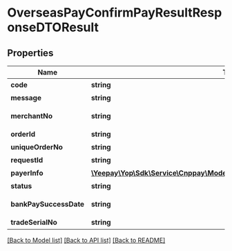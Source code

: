 # OverseasPayConfirmPayResultResponseDTOResult

## Properties
Name | Type | Description | Notes
------------ | ------------- | ------------- | -------------
**code** | **string** | 返回码 | [optional] 
**message** | **string** | 返回信息 | [optional] 
**merchantNo** | **string** | 收单商户编号 | [optional] 
**orderId** | **string** | 商户请求号 | [optional] 
**uniqueOrderNo** | **string** | 易宝订单号 | [optional] 
**requestId** | **string** | 支付请求号 | [optional] 
**payerInfo** | [**\Yeepay\Yop\Sdk\Service\Cnppay\Model\OverseasPayConfirmPayerInfoDTOResult**](OverseasPayConfirmPayerInfoDTOResult.md) | 持卡人信息 | [optional] 
**status** | **string** | 订单状态 | [optional] 
**bankPaySuccessDate** | **string** | 银行支付成功时间 | [optional] 
**tradeSerialNo** | **string** | 渠道流水号 | [optional] 

[[Back to Model list]](../README.md#documentation-for-models) [[Back to API list]](../README.md#documentation-for-api-endpoints) [[Back to README]](../README.md)


